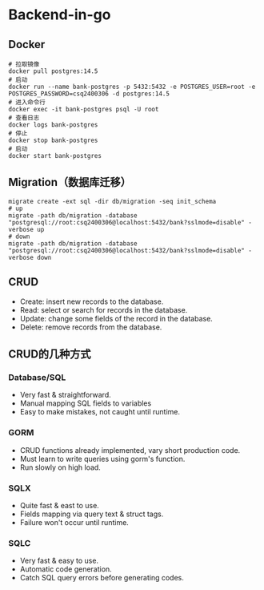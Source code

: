 # Backend-in-go
## Docker
```
# 拉取镜像
docker pull postgres:14.5
# 启动
docker run --name bank-postgres -p 5432:5432 -e POSTGRES_USER=root -e POSTGRES_PASSWORD=csq2400306 -d postgres:14.5
# 进入命令行
docker exec -it bank-postgres psql -U root
# 查看日志
docker logs bank-postgres
# 停止
docker stop bank-postgres
# 启动
docker start bank-postgres
```
## Migration（数据库迁移）
```
migrate create -ext sql -dir db/migration -seq init_schema
# up
migrate -path db/migration -database "postgresql://root:csq2400306@localhost:5432/bank?sslmode=disable" -verbose up
# down
migrate -path db/migration -database "postgresql://root:csq2400306@localhost:5432/bank?sslmode=disable" -verbose down
```
## CRUD
* Create: insert new records to the database.
* Read: select or search for records in the database.
* Update: change some fields of the record in the database.
* Delete: remove records from the database.
## CRUD的几种方式
### Database/SQL
* Very fast & straightforward.
* Manual mapping SQL fields to variables
* Easy to make mistakes, not caught until runtime.
### GORM
* CRUD functions already implemented, vary short production code.
* Must learn to write queries using gorm's function.
* Run slowly on high load.
### SQLX
* Quite fast & east to use.
* Fields mapping via query text & struct tags.
* Failure won't occur until runtime.
### SQLC
* Very fast & easy to use.
* Automatic code generation.
* Catch SQL query errors before generating codes.

